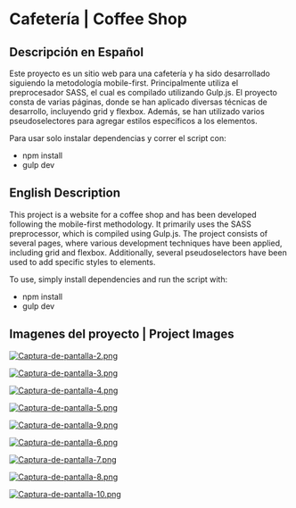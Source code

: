 # Cafetería | Coffee Shop

## Descripción en Español

Este proyecto es un sitio web para una cafetería y ha sido desarrollado siguiendo la metodología mobile-first. Principalmente utiliza el preprocesador SASS, el cual es compilado utilizando Gulp.js. El proyecto consta de varias páginas, donde se han aplicado diversas técnicas de desarrollo, incluyendo grid y flexbox. Además, se han utilizado varios pseudoselectores para agregar estilos específicos a los elementos.

Para usar solo instalar dependencias y correr el script con:
- npm install
- gulp dev

## English Description

This project is a website for a coffee shop and has been developed following the mobile-first methodology. It primarily uses the SASS preprocessor, which is compiled using Gulp.js. The project consists of several pages, where various development techniques have been applied, including grid and flexbox. Additionally, several pseudoselectors have been used to add specific styles to elements.

To use, simply install dependencies and run the script with:
- npm install
- gulp dev

## Imagenes del proyecto | Project Images

[![Captura-de-pantalla-2.png](https://i.postimg.cc/9XvyBZ8p/Captura-de-pantalla-2.png)](https://postimg.cc/jC4Wxwrw)

[![Captura-de-pantalla-3.png](https://i.postimg.cc/4x0LvmcR/Captura-de-pantalla-3.png)](https://postimg.cc/TKrJf2Qt)

[![Captura-de-pantalla-4.png](https://i.postimg.cc/vZ4XmbNq/Captura-de-pantalla-4.png)](https://postimg.cc/VJcXGQ1n)

[![Captura-de-pantalla-5.png](https://i.postimg.cc/3N3nrGsm/Captura-de-pantalla-5.png)](https://postimg.cc/ZBDrVWK5)

[![Captura-de-pantalla-9.png](https://i.postimg.cc/hhRXkRLn/Captura-de-pantalla-9.png)](https://postimg.cc/FkGFSqCC)

[![Captura-de-pantalla-6.png](https://i.postimg.cc/nVdv9N76/Captura-de-pantalla-6.png)](https://postimg.cc/14qgLCvH)

[![Captura-de-pantalla-7.png](https://i.postimg.cc/sxB1hHCr/Captura-de-pantalla-7.png)](https://postimg.cc/N2cgh40J)

[![Captura-de-pantalla-8.png](https://i.postimg.cc/9F8JVrJw/Captura-de-pantalla-8.png)](https://postimg.cc/MvBymKkz)

[![Captura-de-pantalla-10.png](https://i.postimg.cc/1Xqg73NM/Captura-de-pantalla-10.png)](https://postimg.cc/64B5ywcG)

